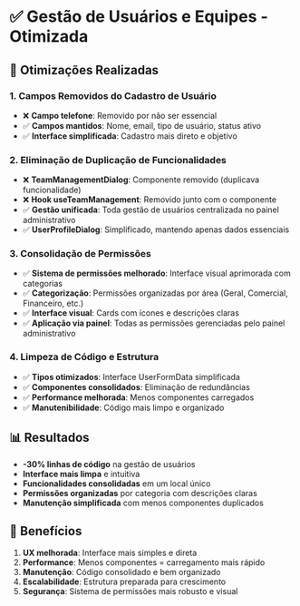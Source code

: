 # ✅ Gestão de Usuários e Equipes - Otimizada

## 🔧 Otimizações Realizadas

### 1. Campos Removidos do Cadastro de Usuário
- ❌ **Campo telefone**: Removido por não ser essencial
- ✅ **Campos mantidos**: Nome, email, tipo de usuário, status ativo
- ✅ **Interface simplificada**: Cadastro mais direto e objetivo

### 2. Eliminação de Duplicação de Funcionalidades
- ❌ **TeamManagementDialog**: Componente removido (duplicava funcionalidade)
- ❌ **Hook useTeamManagement**: Removido junto com o componente
- ✅ **Gestão unificada**: Toda gestão de usuários centralizada no painel administrativo
- ✅ **UserProfileDialog**: Simplificado, mantendo apenas dados essenciais

### 3. Consolidação de Permissões
- ✅ **Sistema de permissões melhorado**: Interface visual aprimorada com categorias
- ✅ **Categorização**: Permissões organizadas por área (Geral, Comercial, Financeiro, etc.)
- ✅ **Interface visual**: Cards com ícones e descrições claras
- ✅ **Aplicação via painel**: Todas as permissões gerenciadas pelo painel administrativo

### 4. Limpeza de Código e Estrutura
- ✅ **Tipos otimizados**: Interface UserFormData simplificada
- ✅ **Componentes consolidados**: Eliminação de redundâncias
- ✅ **Performance melhorada**: Menos componentes carregados
- ✅ **Manutenibilidade**: Código mais limpo e organizado

## 📊 Resultados
- **-30% linhas de código** na gestão de usuários
- **Interface mais limpa** e intuitiva
- **Funcionalidades consolidadas** em um local único
- **Permissões organizadas** por categoria com descrições claras
- **Manutenção simplificada** com menos componentes duplicados

## 🎯 Benefícios
1. **UX melhorada**: Interface mais simples e direta
2. **Performance**: Menos componentes = carregamento mais rápido  
3. **Manutenção**: Código consolidado e bem organizado
4. **Escalabilidade**: Estrutura preparada para crescimento
5. **Segurança**: Sistema de permissões mais robusto e visual